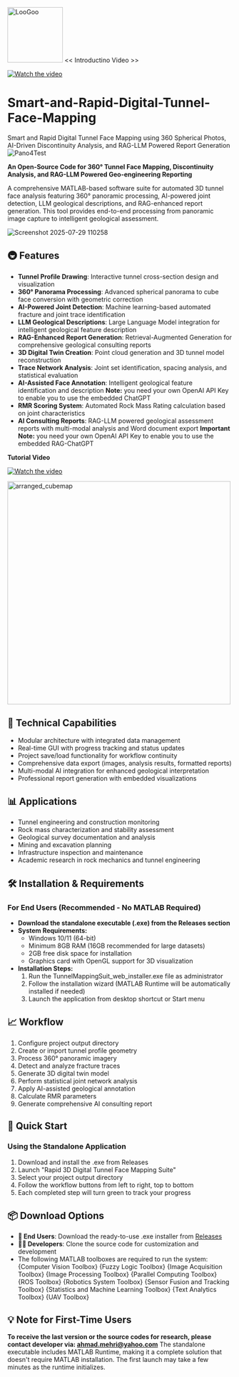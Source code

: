 <img width="124" height="124" alt="LooGoo" src="https://github.com/user-attachments/assets/05aeb7fb-51d3-4985-a2b8-fdb9c1645369" /> << Introductino Video >>


[![Watch the video](https://img.youtube.com/vi/Jy-wP6f4hWA/0.jpg)](https://youtu.be/Jy-wP6f4hWA)

# Smart-and-Rapid-Digital-Tunnel-Face-Mapping
Smart and Rapid Digital Tunnel Face Mapping using 360 Spherical Photos, AI-Driven Discontinuity Analysis, and RAG-LLM Powered Report Generation
![Pano4Test](https://github.com/user-attachments/assets/1aef053a-a906-40fa-a978-95957b37929f)

**An Open-Source Code for 360° Tunnel Face Mapping, Discontinuity Analysis, and RAG-LLM Powered Geo-engineering Reporting**

A comprehensive MATLAB-based software suite for automated 3D tunnel face analysis featuring 360° panoramic processing, AI-powered joint detection, LLM geological descriptions, and RAG-enhanced report generation. This tool provides end-to-end processing from panoramic image capture to intelligent geological assessment.

![Screenshot 2025-07-29 110258](https://github.com/user-attachments/assets/b2de13fd-d882-43c0-8c86-6a232ba323de)


## 🚇 Features

- **Tunnel Profile Drawing**: Interactive tunnel cross-section design and visualization
- **360° Panorama Processing**: Advanced spherical panorama to cube face conversion with geometric correction
- **AI-Powered Joint Detection**: Machine learning-based automated fracture and joint trace identification
- **LLM Geological Descriptions**: Large Language Model integration for intelligent geological feature description
- **RAG-Enhanced Report Generation**: Retrieval-Augmented Generation for comprehensive geological consulting reports
- **3D Digital Twin Creation**: Point cloud generation and 3D tunnel model reconstruction
- **Trace Network Analysis**: Joint set identification, spacing analysis, and statistical evaluation
- **AI-Assisted Face Annotation**: Intelligent geological feature identification and description
  **Note:** you need your own OpenAI API Key to enable you to use the embedded ChatGPT
- **RMR Scoring System**: Automated Rock Mass Rating calculation based on joint characteristics
- **AI Consulting Reports**: RAG-LLM powered geological assessment reports with multi-modal analysis and Word document export
  **Important Note:** you need your own OpenAI API Key to enable you to use the embedded RAG-ChatGPT

**Tutorial Video**

[![Watch the video](https://img.youtube.com/vi/hJ16xQeTYZ4/0.jpg)](https://youtu.be/hJ16xQeTYZ4)
  
<img src="https://github.com/user-attachments/assets/3e3e845b-648f-4904-8a41-73108401d104" width="500" alt="arranged_cubemap">

## 🔧 Technical Capabilities

- Modular architecture with integrated data management
- Real-time GUI with progress tracking and status updates
- Project save/load functionality for workflow continuity
- Comprehensive data export (images, analysis results, formatted reports)
- Multi-modal AI integration for enhanced geological interpretation
- Professional report generation with embedded visualizations

## 📊 Applications

- Tunnel engineering and construction monitoring
- Rock mass characterization and stability assessment
- Geological survey documentation and analysis
- Mining and excavation planning
- Infrastructure inspection and maintenance
- Academic research in rock mechanics and tunnel engineering

## 🛠️ Installation & Requirements

### For End Users (Recommended - No MATLAB Required)
- **Download the standalone executable (.exe) from the Releases section**
- **System Requirements:**
  - Windows 10/11 (64-bit)
  - Minimum 8GB RAM (16GB recommended for large datasets)
  - 2GB free disk space for installation
  - Graphics card with OpenGL support for 3D visualization
- **Installation Steps:**
  1. Run the TunnelMappingSuit_web_installer.exe file as administrator
  2. Follow the installation wizard (MATLAB Runtime will be automatically installed if needed)
  3. Launch the application from desktop shortcut or Start menu

## 📈 Workflow

1. Configure project output directory
2. Create or import tunnel profile geometry
3. Process 360° panoramic imagery
4. Detect and analyze fracture traces
5. Generate 3D digital twin model
6. Perform statistical joint network analysis
7. Apply AI-assisted geological annotation
8. Calculate RMR parameters
9. Generate comprehensive AI consulting report

## 🚀 Quick Start

### Using the Standalone Application
1. Download and install the .exe from Releases
2. Launch "Rapid 3D Digital Tunnel Face Mapping Suite"
3. Select your project output directory
4. Follow the workflow buttons from left to right, top to bottom
5. Each completed step will turn green to track your progress

## 📦 Download Options

- **🎯 End Users**: Download the ready-to-use .exe installer from [Releases](https://github.com/ahmadmehri/Smart-and-Rapid-Digital-Tunnel-Face-Mapping-/blob/main/TunnelMappingSuit_web_installer.exe)
- **👨‍💻 Developers**: Clone the source code for customization and development
- The following MATLAB toolboxes are required to run the system:
    {Computer Vision Toolbox}
    {Fuzzy Logic Toolbox}
    {Image Acquisition Toolbox}
    {Image Processing Toolbox}
    {Parallel Computing Toolbox}
    {ROS Toolbox}
    {Robotics System Toolbox}
    {Sensor Fusion and Tracking Toolbox}
    {Statistics and Machine Learning Toolbox}
    {Text Analytics Toolbox}
    {UAV Toolbox}

## 💡 Note for First-Time Users
**To receive the last version or the source codes for research, please contact developer via: ahmad.mehri@yahoo.com**
The standalone executable includes MATLAB Runtime, making it a complete solution that doesn't require MATLAB installation. The first launch may take a few minutes as the runtime initializes.
